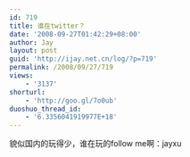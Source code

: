 ```yaml
---
id: 719
title: 谁在twitter？
date: '2008-09-27T01:42:29+08:00'
author: Jay
layout: post
guid: 'http://ijay.net.cn/log/?p=719'
permalink: /2008/09/27/719
views:
    - '3137'
shorturl:
    - 'http://goo.gl/7o0ub'
duoshuo_thread_id:
    - '6.3356041919977E+18'
---
```


貌似国内的玩得少，谁在玩的follow me啊：jayxu
